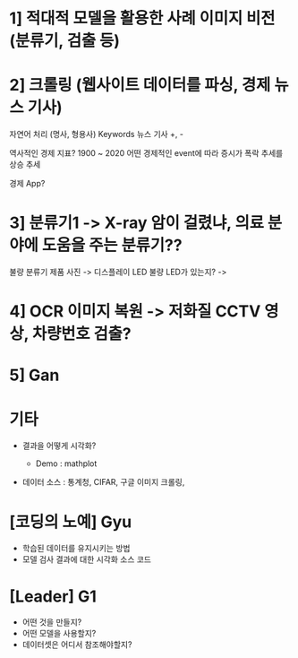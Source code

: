 # 1] 적대적 모델을 활용한 사례 이미지 비전(분류기, 검출 등)

# 2] 크롤링 (웹사이트 데이터를 파싱, 경제 뉴스 기사)
자연어 처리 (명사, 형용사) Keywords
뉴스 기사 +, -

역사적인 경제 지표? 1900 ~ 2020
어떤 경제적인 event에 따라 증시가 폭락 추세를 상승 추세

경제 App?

# 3] 분류기1 -> X-ray 암이 걸렸냐, 의료 분야에 도움을 주는 분류기??

불량 분류기
제품 사진 -> 디스플레이 LED 불량 LED가 있는지? -> 

# 4] OCR 이미지 복원 -> 저화질 CCTV 영상, 차량번호 검출?

# 5] Gan

# 기타

- 결과을 어떻게 시각화?
    - Demo : mathplot

- 데이터 소스 : 통계청, CIFAR, 구글 이미지 크롤링, 

# [코딩의 노예] Gyu
- 학습된 데이터를 유지시키는 방법
- 모델 검사 결과에 대한 시각화 소스 코드

# [Leader] G1
- 어떤 것을 만들지?
- 어떤 모델을 사용할지?
- 데이터셋은 어디서 참조해야할지?
